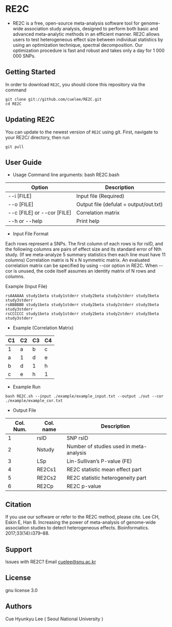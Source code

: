 # RE2C

- RE2C is a free, open-source meta-analysis software tool for genome-wide association study analysis, designed to perform both basic and advanced meta-analytic methods in an efficient manner. RE2C allows users to test heterogeneous effect size between individual statistics by using an optimization technique, spectral decomposition. Our optimization procedure is fast and robust and takes only a day for 1 000 000 SNPs.

## Getting Started

In order to download `RE2C`, you should clone this repository via the command
```
git clone git://github.com/cuelee/RE2C.git
cd RE2C
```

## Updating RE2C
You can update to the newest version of `RE2C` using git. First, navigate to your RE2C/ directory, then run
```
git pull
```

## User Guide
- Usage 
Command line arguments: bash RE2C.bash

|Option|Description|
|---|---|
|--i [FILE]|Input file (Required)|
|--o [FILE]|Output file (defulat = output/out.txt)|
|--c [FILE] or --cor [FILE]|Correlation matrix|
|--h or --help|Print help|

- Input File Format 

Each rows represent a SNPs. The first column of each rows is for rsID, and the following columns are pairs of effect size and its standard error of Nth study. (If we meta-analyze 5 summary statistics then each line must have 11 columns)
Correlation matrix is N x N symmetric matrix. An evaluated correlation matrix can be specified by using --cor option in RE2C. When --cor is unused, the code itself assumes an identity matrix of N rows and columns.

Example (Input File)
```
rsAAAAAA study1beta study1stderr study2beta study2stderr study3beta study3stderr
rsBBBBBB study1beta study1stderr study2beta study2stderr study3beta study3stderr
rsCCCCCC study1beta study1stderr study2beta study2stderr study3beta study3stderr
```
- Example (Correlation Matrix)

|C1|C2|C3|C4|
|---|---|---|---|
|1|a|b|c|
|a|1|d|e|
|b|d|1|h|
|c|e|h|1|

- Example Run
```
bash RE2C.sh --input ./example/example_input.txt --output ./out --cor ./example/example_cor.txt
```

- Output File

|Col. Num.|Col. name|Description|
|---|---|---|
|1|rsID|SNP rsID|
|2|Nstudy|Number of studies used in meta-analysis|
|3|LSp|Lin-Sullivan’s P-value (FE)|
|4|RE2Cs1|RE2C statistic mean effect part|
|5|RE2Cs2|RE2C statistic heterogeneity part|
|6|RE2Cp|RE2C p-value|



## Citation

If you use our software or refer to the RE2C method, please cite.
Lee CH, Eskin E, Han B. Increasing the power of meta-analysis of genome-wide association studies to detect heterogeneous effects. Bioinformatics. 2017;33(14):i379–88. 

## Support

Issues with RE2C? Email cuelee@snu.ac.kr

## License 

gnu license 3.0

## Authors

Cue Hyunkyu Lee ( Seoul National University )
